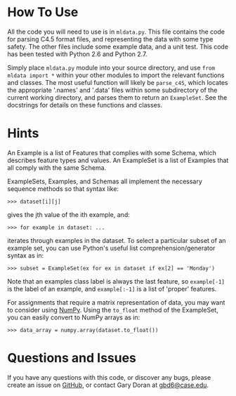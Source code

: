How To Use
==========

All the code you will need to use is in `mldata.py`. This file contains the code
for parsing C4.5 format files, and representing the data with some type safety.
The other files include some example data, and a unit test.  This code has been
tested with Python 2.6 and Python 2.7.

Simply place `mldata.py` module into your source directory, and use
`from mldata import *` within your other modules to import the
relevant functions and classes. The most useful function will likely be
`parse_c45`, which locates the appropriate '.names' and '.data' files
within some subdirectory of the current working directory, and parses them to
return an `ExampleSet`. See the docstrings for details on these
functions and classes.

Hints
=====

An Example is a list of Features that complies with some Schema, which describes
feature types and values. An ExampleSet is a list of Examples that all comply
with the same Schema.

ExampleSets, Examples, and Schemas all implement the necessary sequence methods
so that syntax like:

    >>> dataset[i][j]

gives the jth value of the ith example, and:

    >>> for example in dataset: ...

iterates through examples in the dataset. To select a particular subset of an
example set, you can use Python's useful list comprehension/generator syntax as
in:

    >>> subset = ExampleSet(ex for ex in dataset if ex[2] == 'Monday')

Note that an examples class label is always the last feature, so
`example[-1]` is the label of an example, and
`example[:-1]` is a list of 'proper' features.

For assignments that require a matrix representation of data, you may want to
consider using [NumPy](http://numpy.scipy.org/). Using the `to_float` method of
the ExampleSet, you can easily convert to NumPy arrays as in:

    >>> data_array = numpy.array(dataset.to_float())

Questions and Issues
====================

If you have any questions with this code, or discover any bugs, please create an
issue on [GitHub](https://github.com/garydoranjr/mldata/issues), or contact Gary
Doran at <gbd6@case.edu>.
